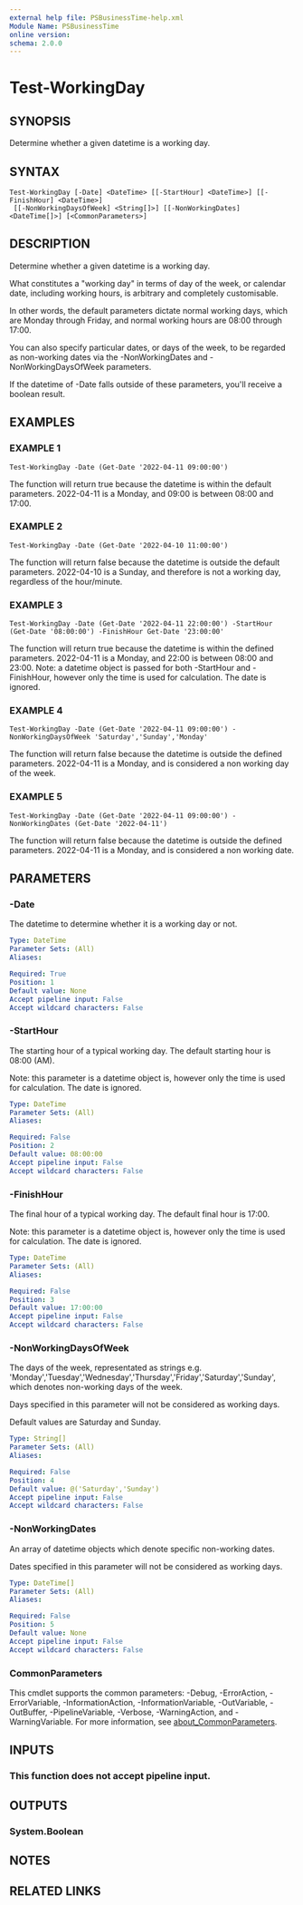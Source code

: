 ```yaml
---
external help file: PSBusinessTime-help.xml
Module Name: PSBusinessTime
online version:
schema: 2.0.0
---
```


# Test-WorkingDay

## SYNOPSIS
Determine whether a given datetime is a working day.

## SYNTAX

```
Test-WorkingDay [-Date] <DateTime> [[-StartHour] <DateTime>] [[-FinishHour] <DateTime>]
 [[-NonWorkingDaysOfWeek] <String[]>] [[-NonWorkingDates] <DateTime[]>] [<CommonParameters>]
```

## DESCRIPTION
Determine whether a given datetime is a working day.

What constitutes a "working day" in terms of day of the week, or calendar date, including working hours, is arbitrary and completely customisable.

In other words, the default parameters dictate normal working days, which are Monday through Friday, and normal working hours are 08:00 through 17:00.

You can also specify particular dates, or days of the week, to be regarded as non-working dates via the -NonWorkingDates and -NonWorkingDaysOfWeek parameters.

If the datetime of -Date falls outside of these parameters, you'll receive a boolean result.

## EXAMPLES

### EXAMPLE 1
```
Test-WorkingDay -Date (Get-Date '2022-04-11 09:00:00')
```

The function will return true because the datetime is within the default parameters.
2022-04-11 is a Monday, and 09:00 is between 08:00 and 17:00.

### EXAMPLE 2
```
Test-WorkingDay -Date (Get-Date '2022-04-10 11:00:00')
```

The function will return false because the datetime is outside the default parameters.
2022-04-10 is a Sunday, and therefore is not a working day, regardless of the hour/minute.

### EXAMPLE 3
```
Test-WorkingDay -Date (Get-Date '2022-04-11 22:00:00') -StartHour (Get-Date '08:00:00') -FinishHour Get-Date '23:00:00'
```

The function will return true because the datetime is within the defined parameters.
2022-04-11 is a Monday, and 22:00 is between 08:00 and 23:00.
Note: a datetime object is passed for both -StartHour and -FinishHour, however only the time is used for calculation.
The date is ignored.

### EXAMPLE 4
```
Test-WorkingDay -Date (Get-Date '2022-04-11 09:00:00') -NonWorkingDaysOfWeek 'Saturday','Sunday','Monday'
```

The function will return false because the datetime is outside the defined parameters.
2022-04-11 is a Monday, and is considered a non working day of the week.

### EXAMPLE 5
```
Test-WorkingDay -Date (Get-Date '2022-04-11 09:00:00') -NonWorkingDates (Get-Date '2022-04-11')
```

The function will return false because the datetime is outside the defined parameters.
2022-04-11 is a Monday, and is considered a non working date.

## PARAMETERS

### -Date
The datetime to determine whether it is a working day or not.

```yaml
Type: DateTime
Parameter Sets: (All)
Aliases:

Required: True
Position: 1
Default value: None
Accept pipeline input: False
Accept wildcard characters: False
```

### -StartHour
The starting hour of a typical working day.
The default starting hour is 08:00 (AM).

Note: this parameter is a datetime object is, however only the time is used for calculation.
The date is ignored.

```yaml
Type: DateTime
Parameter Sets: (All)
Aliases:

Required: False
Position: 2
Default value: 08:00:00
Accept pipeline input: False
Accept wildcard characters: False
```

### -FinishHour
The final hour of a typical working day.
The default final hour is 17:00.

Note: this parameter is a datetime object is, however only the time is used for calculation.
The date is ignored.

```yaml
Type: DateTime
Parameter Sets: (All)
Aliases:

Required: False
Position: 3
Default value: 17:00:00
Accept pipeline input: False
Accept wildcard characters: False
```

### -NonWorkingDaysOfWeek
The days of the week, representated as strings e.g.
'Monday','Tuesday','Wednesday','Thursday','Friday','Saturday','Sunday', which denotes non-working days of the week.

Days specified in this parameter will not be considered as working days.

Default values are Saturday and Sunday.

```yaml
Type: String[]
Parameter Sets: (All)
Aliases:

Required: False
Position: 4
Default value: @('Saturday','Sunday')
Accept pipeline input: False
Accept wildcard characters: False
```

### -NonWorkingDates
An array of datetime objects which denote specific non-working dates.

Dates specified in this parameter will not be considered as working days.

```yaml
Type: DateTime[]
Parameter Sets: (All)
Aliases:

Required: False
Position: 5
Default value: None
Accept pipeline input: False
Accept wildcard characters: False
```

### CommonParameters
This cmdlet supports the common parameters: -Debug, -ErrorAction, -ErrorVariable, -InformationAction, -InformationVariable, -OutVariable, -OutBuffer, -PipelineVariable, -Verbose, -WarningAction, and -WarningVariable. For more information, see [about_CommonParameters](http://go.microsoft.com/fwlink/?LinkID=113216).

## INPUTS

### This function does not accept pipeline input.
## OUTPUTS

### System.Boolean
## NOTES

## RELATED LINKS
